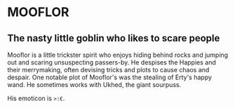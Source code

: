 # MOOFLOR

## The nasty little goblin who likes to scare people

Mooflor is a little trickster spirit who enjoys hiding behind rocks and jumping out and scaring unsuspecting passers-by.  He despises the Happies and their merrymaking, often devising tricks and plots to cause chaos and despair.  One notable plot of Mooflor's was the stealing of Erty's happy wand.  He sometimes works with Ukhed, the giant sourpuss.

His emoticon is `>:€`.
